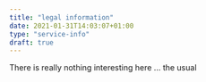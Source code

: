 ```yaml
---
title: "legal information"
date: 2021-01-31T14:03:07+01:00
type: "service-info"
draft: true
---
```


There is really nothing interesting here ... the usual